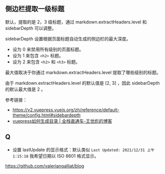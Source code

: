
## 侧边栏提取一级标题

默认，提取的是 2，3 级标题，通过 markdown.extractHeaders.level 和 sidebarDepth 可以调整。

sidebarDepth 设置根据页面标题自动生成的侧边栏的最大深度。

- 设为 0 来禁用所有级别的页面标题。
- 设为 1 来包含 `<h2>` 标题。
- 设为 2 来包含 `<h2>` 和 `<h3>` 标题。

最大值取决于你通过 markdown.extractHeaders.level 提取了哪些级别的标题。

由于 markdown.extractHeaders.level 的默认值是 [2, 3] ，因此 sidebarDepth 的默认最大值是 2 。

参考链接：
- <https://v2.vuepress.vuejs.org/zh/reference/default-theme/config.html#sidebardepth>
- [vuepress如何生成目录 | 全栈直通车-王世彪的博客](https://www.sofineday.com/vuepress-catalog.html#定义的位置)

## Q
- 设置 lastUpdate 的显示格式：默认类似
  `Last Updated: 2021/12/31 上午1:15:18`
  我希望日期以 ISO 8601 格式显示。

https://github.com/valeriangalliat/blog
